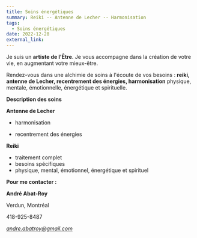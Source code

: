 ```yaml
---
title: Soins énergétiques
summary: Reiki -- Antenne de Lecher -- Harmonisation
tags:
  - Soins énergétiques
date: 2022-12-28
external_link:
---
```


Je suis un **artiste de l'Être**. Je vous accompagne dans la création de votre vie, en augmentant votre mieux-être.

Rendez-vous dans une alchimie de soins à l'écoute de vos besoins : **reiki, antenne de Lecher, recentrement des énergies, harmonisation** physique, mentale, émotionnelle, énergétique et spirituelle.


**Description des soins**

**Antenne de Lecher**

- harmonisation

- recentrement des énergies

**Reiki**

- traitement complet
- besoins spécifiques
- physique, mental, émotionnel, énergétique et spirituel



**Pour me contacter :**


**André Abat-Roy**

Verdun, Montréal

418-925-8487

*andre.abatroy@gmail.com*
